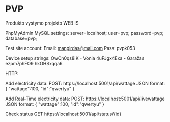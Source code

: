 # PVP
Produkto vystymo projekto WEB IS

PhpMyAdmin MySQL settings: server=localhost; user=pvp; password=pvp; database=pvp;


Test site account:
Email: mangirdas@mail.com
Pass: pvpk053

Device setup strings:
OwCn0qs8IK - Vonia
4uPJgx4Exa - Garažas
ezpm7phFO9
hkOHSxqqa6

HTTP:

Add electricity data:
  POST: https://localhost:5001/api/wattage
  JSON format:
    {
      "wattage":100,
      "id":"qwertyu"
    }

Add Real-Time electricity data:
  POST: https://localhost:5001/api/livewattage
  JSON format:
    {
      "wattage":100,
      "id":"qwertyu"
    }
    
Check status
  GET https://localhost:5001/api/status/{id}
